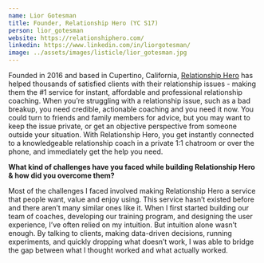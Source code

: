 ```yaml
---
name: Lior Gotesman
title: Founder, Relationship Hero (YC S17)
person: lior_gotesman
website: https://relationshiphero.com/
linkedin: https://www.linkedin.com/in/liorgotesman/
image: ../assets/images/listicle/lior_gotesman.jpg
---
```


Founded in 2016 and based in Cupertino, California, <a href="https://relationshiphero.com/" target="_blank">Relationship Hero</a> has helped thousands of satisfied clients with their relationship issues - making them the #1 service for instant, affordable and professional relationship coaching. When you’re struggling with a relationship issue, such as a bad breakup, you need credible, actionable coaching and you need it now. You could turn to friends and family members for advice, but you may want to keep the issue private, or get an objective perspective from someone outside your situation. With Relationship Hero, you get instantly connected to a knowledgeable relationship coach in a private 1:1 chatroom or over the phone, and immediately get the help you need.

<b>What kind of challenges have you faced while building Relationship Hero & how did you overcome them?</b>

Most of the challenges I faced involved making Relationship Hero a service that people want, value and enjoy using. This service hasn’t existed before and there aren’t many similar ones like it. When I first started building our team of coaches, developing our training program, and designing the user experience, I’ve often relied on my intuition. But intuition alone wasn’t enough. By talking to clients, making data-driven decisions, running experiments, and quickly dropping what doesn’t work, I was able to bridge the gap between what I thought worked and what actually worked.





